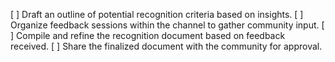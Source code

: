 [ ] Draft an outline of potential recognition criteria based on insights.
[ ] Organize feedback sessions within the channel to gather community input.
[ ] Compile and refine the recognition document based on feedback received.
[ ] Share the finalized document with the community for approval.